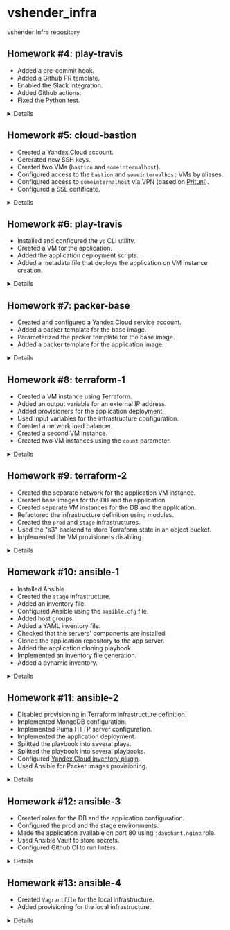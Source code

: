 # vshender_infra

vshender Infra repository


## Homework #4: play-travis

- Added a pre-commit hook.
- Added a Github PR template.
- Enabled the Slack integration.
- Added Github actions.
- Fixed the Python test.

<details><summary>Details</summary>

Install a pre-commit hook:
```
$ vim .pre-commit-config.yaml
$ pre-commit install
```

Subscribe a Slack channel to a Github repository:
```
/github subscribe Otus-DevOps-2022-02/vshender_infra commits:all
```

</details>


## Homework #5: cloud-bastion

- Created a Yandex Cloud account.
- Gererated new SSH keys.
- Created two VMs (`bastion` and `someinternalhost`).
- Configured access to the `bastion` and `someinternalhost` VMs by aliases.
- Configured access to `someinternalhost` via VPN (based on [Pritunl](https://pritunl.com/)).
- Configured a SSL certificate.

<details><summary>Details</summary>

Generate SSH authentication keys:
```
$ ssh-keygen -t rsa -f ~/.ssh/appuser -C appuser -P ""
Generating public/private rsa key pair.
Your identification has been saved in /Users/vshender/.ssh/appuser
Your public key has been saved in /Users/vshender/.ssh/appuser.pub
...
```

Host IP addresses:
```
bastion_IP = 51.250.77.242
someinternalhost_IP = 10.128.0.19
```

Connect to the `bastion` VM:
```
$ ssh -i ~/.ssh/appuser appuser@51.250.77.242
...
Welcome to Ubuntu 20.04.4 LTS (GNU/Linux 5.4.0-117-generic x86_64)
...
appuser@bastion:~$
```

Connect to the `someinternalhost` VM via `bastion` using SSH agent forwarding:
```
$ ssh-add -L
The agent has no identities.

$ ssh-add ~/.ssh/appuser
Identity added: /Users/vshender/.ssh/appuser (appuser)

$ ssh -A appuser@51.250.77.242
Welcome to Ubuntu 20.04.4 LTS (GNU/Linux 5.4.0-117-generic x86_64)
...

appuser@bastion:~$ ssh 10.128.0.19
Welcome to Ubuntu 20.04.4 LTS (GNU/Linux 5.4.0-117-generic x86_64)
...

appuser@someinternalhost:~$ ip a show eth0
2: eth0: <BROADCAST,MULTICAST,UP,LOWER_UP> mtu 1500 qdisc mq state UP group default qlen 1000
    link/ether d0:0d:1f:62:a8:7f brd ff:ff:ff:ff:ff:ff
    inet 10.128.0.19/24 brd 10.128.0.255 scope global eth0
       valid_lft forever preferred_lft forever
    inet6 fe80::d20d:1fff:fe62:a87f/64 scope link
       valid_lft forever preferred_lft forever
```

Connect to the `someinternalhost` VM via `bastion` using a single command:
```
$ ssh -A -t appuser@51.250.77.242 ssh 10.128.0.19
Welcome to Ubuntu 20.04.4 LTS (GNU/Linux 5.4.0-117-generic x86_64)
...
appuser@someinternalhost:~$
```

or
```
$ ssh -J appuser@51.250.77.242 appuser@10.128.0.19
Welcome to Ubuntu 20.04.4 LTS (GNU/Linux 5.4.0-117-generic x86_64)
...
appuser@someinternalhost:~$
```

Useful links:
- [SSH Agent Explained](https://smallstep.com/blog/ssh-agent-explained/)
- [SSH to remote hosts through a proxy or bastion with ProxyJump](https://www.redhat.com/sysadmin/ssh-proxy-bastion-proxyjump)

Contents of the `.ssh/config` file for accessing the VMs using aliases:
```
Host bastion
    Hostname 51.250.77.242
    User appuser
    IdentityFile ~/.ssh/appuser
Host someinternalhost
    User appuser
    IdentityFile ~/.ssh/appuser
    ProxyCommand ssh -q bastion nc -q0 10.128.0.19 22
```

or
```
Host bastion
    Hostname 51.250.77.242
    User appuser
    IdentityFile ~/.ssh/appuser
Host someinternalhost
    Hostname 10.128.0.19
    User appuser
    ProxyJump bastion
```

Install and setup `pritunl` on the `bastion` VM:
```
$ scp VPN/setupvpn.sh bastion:/home/appuser
setupvpn.sh

$ ssh bastion
Welcome to Ubuntu 20.04.4 LTS (GNU/Linux 5.4.0-117-generic x86_64)
...

appuser@bastion:~$ sudo bash setupvpn.sh
...

appuser@bastion:~$ # open in browser http://51.250.77.242/setup

appuser@bastion:~$ sudo pritunl setup-key
...

appuser@bastion:~$ sudo pritunl default-password
Administrator default password:
  username: "pritunl"
  password: "..."
```

Pritunl user:
- username: test
- PIN: 6214157507237678334670591556762

See [Connecting to a Pritunl vpn server](https://docs.pritunl.com/docs/connecting) for instructions.

To setup Let's Encrypt for Pritunl admin panel just enter "51-250-77-242.sslip.io" in "Settings -> Lets Encrypt Domain".

</details>


## Homework #6: play-travis

- Installed and configured the `yc` CLI utility.
- Created a VM for the application.
- Added the application deployment scripts.
- Added a metadata file that deploys the application on VM instance creation.

<details><summary>Details</summary>

Related Yandex Cloud documentation:

- [Install CLI](https://cloud.yandex.ru/docs/cli/operations/install-cli)
- [Profile Create](https://cloud.yandex.ru/docs/cli/operations/profile/profile-create)

Create a Yandex Cloud profile:
```
$ yc init
Welcome! This command will take you through the configuration process.
Please go to https://oauth.yandex.ru/authorize?response_type=token&client_id=... in order to obtain OAuth token.

Please enter OAuth token: ...
You have one cloud available: 'otus-vadimshendergmailcom' (id = ...). It is going to be used by default.
Please choose folder to use:
 [1] default (id = ...)
 [2] infra (id = ...)
 [3] Create a new folder
Please enter your numeric choice: 2
Your current folder has been set to 'default' (id = ...).
Do you want to configure a default Compute zone? [Y/n] y
Which zone do you want to use as a profile default?
 [1] ru-central1-a
 [2] ru-central1-b
 [3] ru-central1-c
 [4] Don't set default zone
Please enter your numeric choice: 1
Your profile default Compute zone has been set to 'ru-central1-a'.
```

Check `yc` configuration:
```
$ yc config list
token: ...
cloud-id: ...
folder-id: ...
compute-default-zone: ru-central1-a

$ yc config profile list
default ACTIVE
```

Create a new VM instance:
```
$ yc compute instance create \
  --name reddit-app \
  --hostname reddit-app \
  --memory=4 \
  --create-boot-disk image-folder-id=standard-images,image-family=ubuntu-1604-lts,size=10GB \
  --network-interface subnet-name=default-ru-central1-a,nat-ip-version=ipv4 \
  --metadata serial-port-enable=1 \
  --ssh-key ~/.ssh/appuser.pub
...

$ yc compute instance list
+----------------------+------------+---------------+---------+--------------+-------------+
|          ID          |    NAME    |    ZONE ID    | STATUS  | EXTERNAL IP  | INTERNAL IP |
+----------------------+------------+---------------+---------+--------------+-------------+
| fhmphnrc1ifveo9k059k | reddit-app | ru-central1-a | RUNNING | 51.250.94.42 | 10.128.0.17 |
+----------------------+------------+---------------+---------+--------------+-------------+
```

The created host's IP address and the port for the application:
```
testapp_IP = 51.250.94.42
testapp_port = 9292
```

Install the required dependencies and deploy the application:
```
$ scp config-scripts/*.sh yc-user@51.250.94.42:/home/yc-user
...

$ ssh yc-user@51.250.94.42
Welcome to Ubuntu 16.04.7 LTS (GNU/Linux 4.4.0-142-generic x86_64)
...

yc-user@reddit-app:~$ ./install_ruby.sh
...

yc-user@reddit-app:~$ ruby -v
ruby 2.3.1p112 (2016-04-26) [x86_64-linux-gnu]

yc-user@reddit-app:~$ bundler -v
Bundler version 1.11.2

yc-user@reddit-app:~$ ./install_mongodb.sh
...

yc-user@reddit-app:~$ sudo systemctl status mongod
● mongod.service - MongoDB Database Server
   Loaded: loaded (/lib/systemd/system/mongod.service; enabled; vendor preset: enabled)
   Active: active (running) since Sun 2022-06-19 18:24:46 UTC; 15s ago
...

yc-user@reddit-app:~$ ./deploy.sh
...
```

Create a new VM instance providing the metadata that deploys the application:
```
$ yc compute instance create \
  --name reddit-app \
  --hostname reddit-app \
  --memory=4 \
  --create-boot-disk image-folder-id=standard-images,image-family=ubuntu-1604-lts,size=10GB \
  --network-interface subnet-name=default-ru-central1-a,nat-ip-version=ipv4 \
  --metadata serial-port-enable=1 \
  --metadata-from-file user-data=config-scripts/metadata.yaml
...
```

</details>


## Homework #7: packer-base

- Created and configured a Yandex Cloud service account.
- Added a packer template for the base image.
- Parameterized the packer template for the base image.
- Added a packer template for the application image.

<details><summary>Details</summary>

Create a Yandex Cloud service account for Packer:
```
$ SVC_ACCOUNT=svc

$ FOLDER_ID=$(yc config list | grep ^folder-id | awk '{ print $2 }')

$ yc iam service-account create --name $SVC_ACCOUNT --folder-id $FOLDER_ID
id: ajegsts7f3h7al6lnfti
folder_id: b1go0bbc4eormvjuv1mq
created_at: "2022-06-20T12:42:42.422216212Z"
name: svc
```

Grant the created service account access to the folder:
```
$ ACCOUNT_ID=$(yc iam service-account get $SVC_ACCOUNT | grep ^id | awk '{ print $2 }')

$ yc resource-manager folder add-access-binding --id $FOLDER_ID \
    --role editor \
    --service-account-id $ACCOUNT_ID
done (1s)
```

Generate an IAM key and save it to a file:
```
$ yc iam key create --service-account-id $ACCOUNT_ID --output yc-svc-key.json
id: ajeqipnvev31urbod1dv
service_account_id: ajeg1tbs3ho02l5u4tg0
created_at: "2021-07-13T09:56:23.667310740Z"
key_algorithm: RSA_2048
```

Build a base image for the application:
```
$ cd packer

$ packer validate ./ubuntu16.json
The configuration is valid.

$ packer build ./ubuntu16.json
yandex: output will be in this color.

==> yandex: Creating temporary RSA SSH key for instance...
==> yandex: Using as source image: fd8icj5tthu0acqb2vau (name: "ubuntu-16-04-lts-v20220620", family: "ubuntu-1604-lts")
==> yandex: Creating network...
==> yandex: Creating subnet in zone "ru-central1-a"...
==> yandex: Creating disk...
==> yandex: Creating instance...
==> yandex: Waiting for instance with id fhmfuumug63jem1pevmd to become active...
    yandex: Detected instance IP: 51.250.90.119
==> yandex: Using SSH communicator to connect: 51.250.90.119
==> yandex: Waiting for SSH to become available...
==> yandex: Connected to SSH!
==> yandex: Provisioning with shell script: scripts/install_ruby.sh
...
==> yandex: Stopping instance...
==> yandex: Deleting instance...
    yandex: Instance has been deleted!
==> yandex: Creating image: reddit-base-1655732400
==> yandex: Waiting for image to complete...
==> yandex: Success image create...
==> yandex: Destroying subnet...
    yandex: Subnet has been deleted!
==> yandex: Destroying network...
    yandex: Network has been deleted!
==> yandex: Destroying boot disk...
    yandex: Disk has been deleted!
Build 'yandex' finished after 3 minutes 22 seconds.

==> Wait completed after 3 minutes 22 seconds

==> Builds finished. The artifacts of successful builds are:
--> yandex: A disk image was created: reddit-base-1655732400 (id: fd87q6i0re98bj8v6fgc) with family name reddit-base

$ yc compute image list
+----------------------+------------------------+-------------+----------------------+--------+
|          ID          |          NAME          |   FAMILY    |     PRODUCT IDS      | STATUS |
+----------------------+------------------------+-------------+----------------------+--------+
| fd87q6i0re98bj8v6fgc | reddit-base-1655732400 | reddit-base | f2ej52ijfor6n4fg5v0f | READY  |
+----------------------+------------------------+-------------+----------------------+--------+
```

Build a base image for the application using the parameterized template:
```
$ packer validate -var-file=variables.json ./ubuntu16.json
The configuration is valid.

$ packer build -var-file=variables.json ./ubuntu16.json
...
```

Build the application image:
```
$ packer validate -var-file=variables.json ./immutable.json
The configuration is valid.

$ packer build -var-file=variables.json ./immutable.json
...
```

Create a VM instance using the application image:
```
$ ../config-scripts/create-reddit-vm.sh
...
```

</details>


## Homework #8: terraform-1

- Created a VM instance using Terraform.
- Added an output variable for an external IP address.
- Added provisioners for the application deployment.
- Used input variables for the infrastructure configuration.
- Created a network load balancer.
- Created a second VM instance.
- Created two VM instances using the `count` parameter.

<details><summary>Details</summary>

[Yandex.Cloud provider documentation](https://registry.terraform.io/providers/yandex-cloud/yandex/latest/docs)

Get a config for Yandex provider:
```
$ yc config list
token: ...
cloud-id: ...
folder-id: ...
compute-default-zone: ru-central1-a
```

Initialize provider plugins:
```
$ cd terraform

$ terraform init

Initializing the backend...

Initializing provider plugins...
- Finding yandex-cloud/yandex versions matching "0.73.0"...
- Installing yandex-cloud/yandex v0.73.0...
- Installed yandex-cloud/yandex v0.73.0 (self-signed, key ID E40F590B50BB8E40)

Partner and community providers are signed by their developers.
If you'd like to know more about provider signing, you can read about it here:
https://www.terraform.io/docs/cli/plugins/signing.html

Terraform has created a lock file .terraform.lock.hcl to record the provider
selections it made above. Include this file in your version control repository
so that Terraform can guarantee to make the same selections by default when
you run "terraform init" in the future.

Terraform has been successfully initialized!

You may now begin working with Terraform. Try running "terraform plan" to see
any changes that are required for your infrastructure. All Terraform commands
should now work.

If you ever set or change modules or backend configuration for Terraform,
rerun this command to reinitialize your working directory. If you forget, other
commands will detect it and remind you to do so if necessary.
```

Get an ID of the base image for the application:
```
$ yc compute image list
+----------------------+------------------------+-------------+----------------------+--------+
|          ID          |          NAME          |   FAMILY    |     PRODUCT IDS      | STATUS |
+----------------------+------------------------+-------------+----------------------+--------+
| fd87q6i0re98bj8v6fgc | reddit-base-1655732400 | reddit-base | f2ej52ijfor6n4fg5v0f | READY  |
| fd89dv82hadttcirp1hr | reddit-base-1655736298 | reddit-base | f2ej52ijfor6n4fg5v0f | READY  |
| fd8a5el5f41qgp5qjd8p | reddit-full-1655742289 | reddit-full | f2ej52ijfor6n4fg5v0f | READY  |
+----------------------+------------------------+-------------+----------------------+--------+
```

Get an ID of the "default-ru-central1-a" subnet:
```
$ yc vpc subnet list
+----------------------+-----------------------+----------------------+----------------+---------------+-----------------+
|          ID          |         NAME          |      NETWORK ID      | ROUTE TABLE ID |     ZONE      |      RANGE      |
+----------------------+-----------------------+----------------------+----------------+---------------+-----------------+
| b0cjh09a0p3tjffp9fbv | default-ru-central1-c | enpr8orbifbf56p068oa |                | ru-central1-c | [10.130.0.0/24] |
| e2l0jp5kvb00tqjmh9r1 | default-ru-central1-b | enpr8orbifbf56p068oa |                | ru-central1-b | [10.129.0.0/24] |
| e9bqom95bd1o3fkemarr | default-ru-central1-a | enpr8orbifbf56p068oa |                | ru-central1-a | [10.128.0.0/24] |
+----------------------+-----------------------+----------------------+----------------+---------------+-----------------+
```

See an execution plan showing what actions Terraform would take to apply the current configuration:
```
$ terraform plan

Terraform used the selected providers to generate the following execution plan. Resource actions are indicated with the following symbols:
  + create

Terraform will perform the following actions:

  # yandex_compute_instance.app will be created
  + resource "yandex_compute_instance" "app" {
    ...
    }

Plan: 1 to add, 0 to change, 0 to destroy.

────────────────────────────────────────────────────────────────────────────────

Note: You didn't use the -out option to save this plan, so Terraform can't guarantee to take exactly these actions if you run "terraform apply" now.
```

Create a VM instance using Terraform:
```
$ terraform apply -auto-approve

Terraform used the selected providers to generate the following execution plan. Resource actions are indicated with the following symbols:
  + create

Terraform will perform the following actions:

  # yandex_compute_instance.app will be created
  + resource "yandex_compute_instance" "app" {
    ...
  }

Plan: 1 to add, 0 to change, 0 to destroy.
yandex_compute_instance.app: Creating...
yandex_compute_instance.app: Still creating... [10s elapsed]
yandex_compute_instance.app: Still creating... [20s elapsed]
yandex_compute_instance.app: Still creating... [30s elapsed]
yandex_compute_instance.app: Still creating... [40s elapsed]
yandex_compute_instance.app: Creation complete after 44s [id=fhmoaa6p1qnl32fg26t6]

Apply complete! Resources: 1 added, 0 changed, 0 destroyed.

$ ls
main.tf                  terraform.tfstate        terraform.tfstate.backup
```

Get an external IP address of the created VM using the `terraform show` command:
```
$ terraform show | grep nat_ip_address
          nat_ip_address = "51.250.81.64"
```

Connect to the created VM:
```
$ ssh -i ~/.ssh/appuser ubuntu@51.250.81.64
Welcome to Ubuntu 16.04.7 LTS (GNU/Linux 4.4.0-142-generic x86_64)

 * Documentation:  https://help.ubuntu.com
 * Management:     https://landscape.canonical.com
 * Support:        https://ubuntu.com/advantage
ubuntu@fhmoaa6p1qnl32fg26t6: exit
logout
Connection to 51.250.81.64 closed.
```

Add the `external_ip_address_app` output variable and refresh the state:
```
$ terraform refresh
yandex_compute_instance.app: Refreshing state... [id=fhmoaa6p1qnl32fg26t6]

Outputs:

external_ip_address_app = "51.250.81.64"

$ terraform output
external_ip_address_app = "51.250.81.64"

$ terraform output external_ip_address_app
"51.250.81.64"
```

Add [provisioners](https://www.terraform.io/language/resources/provisioners/syntax) for the application deployment and recreate the VM:
```
$ terraform taint yandex_compute_instance.app
Resource instance yandex_compute_instance.app has been marked as tainted.

$ terraform plan
yandex_compute_instance.app: Refreshing state... [id=fhmoaa6p1qnl32fg26t6]

Terraform used the selected providers to generate the following execution plan. Resource actions are indicated with the following symbols:
-/+ destroy and then create replacement

Terraform will perform the following actions:

  # yandex_compute_instance.app is tainted, so must be replaced
-/+ resource "yandex_compute_instance" "app" {
    ...
    }

Plan: 1 to add, 0 to change, 1 to destroy.

Changes to Outputs:
  ~ external_ip_address_app = "51.250.81.64" -> (known after apply)

────────────────────────────────────────────────────────────────────────────────

Note: You didn't use the -out option to save this plan, so Terraform can't guarantee to take exactly these actions if you run "terraform apply" now.

$ terraform apply -auto-approve
yandex_compute_instance.app: Refreshing state... [id=fhm3671dtvicqjp0lj67]

Terraform used the selected providers to generate the following execution plan. Resource actions are indicated with the following symbols:
-/+ destroy and then create replacement

Terraform will perform the following actions:

  # yandex_compute_instance.app is tainted, so must be replaced
-/+ resource "yandex_compute_instance" "app" {
      ...
    }

Plan: 1 to add, 0 to change, 1 to destroy.

Changes to Outputs:
  ~ external_ip_address_app = "51.250.81.64" -> (known after apply)
yandex_compute_instance.app: Destroying... [id=fhm3671dtvicqjp0lj67]
yandex_compute_instance.app: Still destroying... [id=fhm3671dtvicqjp0lj67, 10s elapsed]
yandex_compute_instance.app: Destruction complete after 14s
yandex_compute_instance.app: Creating...
...
yandex_compute_instance.app: Still creating... [1m10s elapsed]
yandex_compute_instance.app: Provisioning with 'remote-exec'...
yandex_compute_instance.app (remote-exec): Connecting to remote host via SSH...
yandex_compute_instance.app (remote-exec):   Host: 51.250.80.242
yandex_compute_instance.app (remote-exec):   User: ubuntu
yandex_compute_instance.app (remote-exec):   Password: false
yandex_compute_instance.app (remote-exec):   Private key: true
yandex_compute_instance.app (remote-exec):   Certificate: false
yandex_compute_instance.app (remote-exec):   SSH Agent: false
yandex_compute_instance.app (remote-exec):   Checking Host Key: false
yandex_compute_instance.app (remote-exec):   Target Platform: unix
yandex_compute_instance.app (remote-exec): Connected!
yandex_compute_instance.app: Still creating... [1m20s elapsed]
yandex_compute_instance.app (remote-exec): Reading package lists... 0%
...
yandex_compute_instance.app (remote-exec): Bundle complete! 11 Gemfile dependencies, 24 gems now installed.
yandex_compute_instance.app (remote-exec): Use `bundle show [gemname]` to see where a bundled gem is installed
yandex_compute_instance.app (remote-exec): Post-install message from capistrano3-puma:

yandex_compute_instance.app (remote-exec):     All plugins need to be explicitly installed with install_plugin.
yandex_compute_instance.app (remote-exec):     Please see README.md
yandex_compute_instance.app (remote-exec):   Created symlink from /etc/systemd/system/multi-user.target.wants/puma.service to /etc/systemd/system/puma.service.
yandex_compute_instance.app: Creation complete after 1m53s [id=fhmjhk18bf9n5et3lrd2]

Apply complete! Resources: 1 added, 0 changed, 1 destroyed.

Outputs:

external_ip_address_app = "51.250.80.242"
```

Open http://51.250.80.242:9292/ and check the application.

Use input variables for the infrastructure configuration and recreate the VM:
```
$ terraform destroy -auto-approve
yandex_compute_instance.app: Refreshing state... [id=fhmjhk18bf9n5et3lrd2]

Terraform used the selected providers to generate the following execution plan. Resource actions are indicated with the following symbols:
  - destroy

Terraform will perform the following actions:

  # yandex_compute_instance.app will be destroyed
  - resource "yandex_compute_instance" "app" {
    ...
    }

Plan: 0 to add, 0 to change, 1 to destroy.

Changes to Outputs:
  - external_ip_address_app = "51.250.80.242" -> null
yandex_compute_instance.app: Destroying... [id=fhmjhk18bf9n5et3lrd2]
yandex_compute_instance.app: Still destroying... [id=fhmjhk18bf9n5et3lrd2, 10s elapsed]
yandex_compute_instance.app: Destruction complete after 14s

Destroy complete! Resources: 1 destroyed.

$ terraform apply -auto-approve
...
Apply complete! Resources: 1 added, 0 changed, 0 destroyed.

Outputs:

external_ip_address_app = "51.250.94.229"
```

Create a network load balancer (see [yandex_lb_network_load_balancer](https://registry.terraform.io/providers/yandex-cloud/yandex/latest/docs/resources/lb_network_load_balancer) and [yandex_lb_target_group](https://registry.terraform.io/providers/yandex-cloud/yandex/latest/docs/resources/lb_target_group)):
```
$ terraform apply -auto-approve
...
yandex_lb_target_group.app_lb_target_group: Creating...
yandex_lb_target_group.app_lb_target_group: Creation complete after 3s [id=enp6b9l8trdd86k50f7s]
yandex_lb_network_load_balancer.app_lb: Creating...
yandex_lb_network_load_balancer.app_lb: Creation complete after 3s [id=enpprkh4ar833qsmts6d]

Apply complete! Resources: 2 added, 0 changed, 0 destroyed.

Outputs:

external_ip_address_app = "51.250.94.229"
lb_ip_address = "51.250.93.157"
```

Open http://51.250.93.157/ and check the application.

Create a second VM instance:
```
$ terraform plan
yandex_compute_instance.app: Refreshing state... [id=fhmpgq0sqconiuha2fap]
yandex_lb_target_group.app_lb_target_group: Refreshing state... [id=enp6b9l8trdd86k50f7s]
yandex_lb_network_load_balancer.app_lb: Refreshing state... [id=enpprkh4ar833qsmts6d]

Terraform used the selected providers to generate the following execution plan. Resource actions are indicated with the following symbols:
  + create
  ~ update in-place

Terraform will perform the following actions:

  # yandex_compute_instance.app2 will be created
  + resource "yandex_compute_instance" "app2" {
    ...
    }

  # yandex_lb_target_group.app_lb_target_group will be updated in-place
  ~ resource "yandex_lb_target_group" "app_lb_target_group" {
        id         = "enp6b9l8trdd86k50f7s"
        name       = "app-lb-target-group"
        # (4 unchanged attributes hidden)

      + target {
          + address   = (known after apply)
          + subnet_id = "e9bqom95bd1o3fkemarr"
        }
        # (1 unchanged block hidden)
    }

Plan: 1 to add, 1 to change, 0 to destroy.

Changes to Outputs:
  + external_ip_address_app2 = (known after apply)

────────────────────────────────────────────────────────────────────────────────

Note: You didn't use the -out option to save this plan, so Terraform can't guarantee to take exactly these actions if you run "terraform apply" now.

$ terraform apply -auto-approve
...
Apply complete! Resources: 1 added, 1 changed, 0 destroyed.

Outputs:

external_ip_address_app = "51.250.94.229"
external_ip_address_app2 = "51.250.86.134"
lb_ip_address = "51.250.93.157"
```

Use the `count` parameter to create VM instances for the application (see [dynamic Blocks](https://www.terraform.io/language/expressions/dynamic-blocks)):
```
$ terraform destroy -auto-approve
...

$ terraform apply -auto-approve
yandex_compute_instance.app2: Refreshing state... [id=fhmvsvpegjoi2gtp2hn7]
yandex_compute_instance.app[0]: Refreshing state... [id=fhm2vdlaapl6uv7ieidt]
yandex_lb_target_group.app_lb_target_group: Refreshing state... [id=enp8gjo7a0lvnsl8cecg]
yandex_lb_network_load_balancer.app_lb: Refreshing state... [id=enp5n1474kt4s6flf84e]

Note: Objects have changed outside of Terraform
...
Plan: 1 to add, 2 to change, 1 to destroy.

Changes to Outputs:
  ~ external_ip_address_app  = "51.250.94.61" -> [
      + "51.250.94.61",
      + (known after apply),
    ]
  - external_ip_address_app2 = "51.250.69.6" -> null
yandex_compute_instance.app2: Destroying... [id=fhmvsvpegjoi2gtp2hn7]
yandex_compute_instance.app[1]: Creating...
yandex_compute_instance.app[0]: Modifying... [id=fhm2vdlaapl6uv7ieidt]
yandex_compute_instance.app[0]: Modifications complete after 6s [id=fhm2vdlaapl6uv7ieidt]
yandex_compute_instance.app2: Still destroying... [id=fhmvsvpegjoi2gtp2hn7, 10s elapsed]
yandex_compute_instance.app[1]: Still creating... [10s elapsed]
yandex_compute_instance.app2: Destruction complete after 14s
yandex_compute_instance.app[1]: Still creating... [20s elapsed]
...
yandex_compute_instance.app[1] (remote-exec):     All plugins need to be explicitly installed with install_plugin.
yandex_compute_instance.app[1] (remote-exec):     Please see README.md
yandex_compute_instance.app[1] (remote-exec):   Created symlink from /etc/systemd/system/multi-user.target.wants/puma.service to /etc/systemd/system/puma.service.
yandex_compute_instance.app[1]: Creation complete after 1m38s [id=fhmrureeugrl0dmeqpbo]
yandex_lb_target_group.app_lb_target_group: Modifying... [id=enp8gjo7a0lvnsl8cecg]
yandex_lb_target_group.app_lb_target_group: Modifications complete after 2s [id=enp8gjo7a0lvnsl8cecg]

Apply complete! Resources: 1 added, 2 changed, 1 destroyed.

Outputs:

external_ip_address_app = [
  "51.250.94.61",
  "51.250.94.171",
]
lb_ip_address = "51.250.76.174"
```

</details>


## Homework #9: terraform-2

- Created the separate network for the application VM instance.
- Created base images for the DB and the application.
- Created separate VM instances for the DB and the application.
- Refactored the infrastructure definition using modules.
- Created the `prod` and `stage` infrastructures.
- Used the "s3" backend to store Terraform state in an object bucket.
- Implemented the VM provisioners disabling.

<details><summary>Details</summary>

Create a separate network for the app VM instance:
```
$ cd terraform

$ terraform destroy -auto-approve
...
yandex_lb_network_load_balancer.app_lb: Destroying... [id=enp5n1474kt4s6flf84e]
yandex_lb_network_load_balancer.app_lb: Destruction complete after 4s
yandex_lb_target_group.app_lb_target_group: Destroying... [id=enp8gjo7a0lvnsl8cecg]
yandex_lb_target_group.app_lb_target_group: Destruction complete after 2s
yandex_compute_instance.app[0]: Destroying... [id=fhm2vdlaapl6uv7ieidt]
yandex_compute_instance.app[1]: Destroying... [id=fhmrureeugrl0dmeqpbo]
yandex_compute_instance.app[1]: Still destroying... [id=fhmrureeugrl0dmeqpbo, 10s elapsed]
yandex_compute_instance.app[0]: Still destroying... [id=fhm2vdlaapl6uv7ieidt, 10s elapsed]
yandex_compute_instance.app[1]: Destruction complete after 12s
yandex_compute_instance.app[0]: Destruction complete after 12s

Destroy complete! Resources: 4 destroyed.

$ terraform plan

Terraform used the selected providers to generate the following execution plan. Resource actions are indicated with the following symbols:
  + create

Terraform will perform the following actions:
  # yandex_compute_instance.app[0] will be created
  + resource "yandex_compute_instance" "app" {
      ...
    }
  # yandex_vpc_network.app_network will be created
  + resource "yandex_vpc_network" "app_network" {
      ...
    }
  # yandex_vpc_subnet.app_subnet will be created
  + resource "yandex_vpc_subnet" "app_subnet" {
      ...
    }

Plan: 3 to add, 0 to change, 0 to destroy.

Changes to Outputs:
  + external_ip_address_app = [
      + (known after apply),
    ]

────────────────────────────────────────────────────────────────────────────────

Note: You didn't use the -out option to save this plan, so Terraform can't guarantee to take exactly these actions if you run "terraform apply" now.

$ terraform apply -auto-approve
...
yandex_vpc_network.app_network: Creating...
yandex_vpc_network.app_network: Creation complete after 3s [id=enph5srrts10kq9h6q46]
yandex_vpc_subnet.app_subnet: Creating...
yandex_vpc_subnet.app_subnet: Creation complete after 1s [id=e9bnii4nqtv6vmejigus]
yandex_compute_instance.app[0]: Creating...
...
Apply complete! Resources: 3 added, 0 changed, 0 destroyed.

Outputs:

external_ip_address_app = [
  "51.250.12.47",
]

$ terraform destroy -auto-approve
...
Destroy complete! Resources: 3 destroyed.
```

Create base images for the DB and the application:
```
$ cd ../packer

$ packer build -var-file=variables.json ./db.json
...
==> Builds finished. The artifacts of successful builds are:
--> yandex: A disk image was created: reddit-db-base-1655933993 (id: fd8bvuaat05ogds90rte) with family name reddit-db-base

$ packer build -var-file=variables.json ./app.json
...
==> Builds finished. The artifacts of successful builds are:
--> yandex: A disk image was created: reddit-app-base-1655934193 (id: fd84km3m351crgj9upkq) with family name reddit-app-base

$ yc compute image list
+----------------------+----------------------------+-----------------+----------------------+--------+
|          ID          |            NAME            |     FAMILY      |     PRODUCT IDS      | STATUS |
+----------------------+----------------------------+-----------------+----------------------+--------+
| fd84km3m351crgj9upkq | reddit-app-base-1655934193 | reddit-app-base | f2ej52ijfor6n4fg5v0f | READY  |
| fd87q6i0re98bj8v6fgc | reddit-base-1655732400     | reddit-base     | f2ej52ijfor6n4fg5v0f | READY  |
| fd89dv82hadttcirp1hr | reddit-base-1655736298     | reddit-base     | f2ej52ijfor6n4fg5v0f | READY  |
| fd8a5el5f41qgp5qjd8p | reddit-full-1655742289     | reddit-full     | f2ej52ijfor6n4fg5v0f | READY  |
| fd8bvuaat05ogds90rte | reddit-db-base-1655933993  | reddit-db-base  | f2ej52ijfor6n4fg5v0f | READY  |
+----------------------+----------------------------+-----------------+----------------------+--------+
```

Create separate VM instances for DB and the application:
```
$ terraform init -upgrade

Initializing the backend...

Initializing provider plugins...
- Finding yandex-cloud/yandex versions matching "0.73.0"...
- Finding latest version of hashicorp/null...
- Using previously-installed yandex-cloud/yandex v0.73.0
- Installing hashicorp/null v3.1.1...
- Installed hashicorp/null v3.1.1 (signed by HashiCorp)

...

$ terraform apply -auto-approve
...
Apply complete! Resources: 6 added, 0 changed, 0 destroyed.

Outputs:

external_ip_address_app = "51.250.87.139"
external_ip_address_db = "51.250.65.74"
```

Open http://51.250.87.139:9292/ and check the application.

Destroy the infrastructure:
```
$ terraform destroy -auto-approve
...
Destroy complete! Resources: 6 destroyed.
```

Install the `app`, `db`, and `vpc` modules.
```
$ terraform get
- app in modules/app
- db in modules/db
- vpc in modules/vpc

$ tree .terraform
.terraform
├── modules
│   └── modules.json
└── providers
    └── registry.terraform.io
        ├── hashicorp
        │   └── null
        │       └── 3.1.1
        │           └── darwin_amd64
        │               └── terraform-provider-null_v3.1.1_x5
        └── yandex-cloud
            └── yandex
                └── 0.73.0
                    └── darwin_amd64
                        ├── CHANGELOG.md
                        ├── LICENSE
                        ├── README.md
                        └── terraform-provider-yandex_v0.73.0

11 directories, 6 files

$ cat .terraform/modules/modules.json | jq
{
  "Modules": [
    {
      "Key": "db",
      "Source": "./modules/db",
      "Dir": "modules/db"
    },
    {
      "Key": "vpc",
      "Source": "./modules/vpc",
      "Dir": "modules/vpc"
    },
    {
      "Key": "",
      "Source": "",
      "Dir": "."
    },
    {
      "Key": "app",
      "Source": "./modules/app",
      "Dir": "modules/app"
    }
  ]
}

$ terraform init -upgrade
Upgrading modules...
- app in modules/app
- db in modules/db
- vpc in modules/vpc

Initializing the backend...

Initializing provider plugins...
- Finding yandex-cloud/yandex versions matching "~> 0.73.0"...
- Finding latest version of hashicorp/null...
- Using previously-installed yandex-cloud/yandex v0.73.0
- Using previously-installed hashicorp/null v3.1.1
...
```

```
$ terraform plan

Terraform used the selected providers to generate the following execution plan. Resource actions are indicated with the following symbols:
  + create

Terraform will perform the following actions:

  # module.app.null_resource.app_provisioning will be created
  + resource "null_resource" "app_provisioning" {
    ...
  }

  # module.app.yandex_compute_instance.app will be created
  + resource "yandex_compute_instance" "app" {
    ...
  }

  # module.db.null_resource.db_provisioning will be created
  + resource "null_resource" "db_provisioning" {
    ...
  }

  # module.db.yandex_compute_instance.db will be created
  + resource "yandex_compute_instance" "db" {
    ...
  }

  # module.vpc.yandex_vpc_network.app_network will be created
  + resource "yandex_vpc_network" "app_network" {
    ...
  }

  # module.vpc.yandex_vpc_subnet.app_subnet will be created
  + resource "yandex_vpc_subnet" "app_subnet" {
    ...
  }

Plan: 6 to add, 0 to change, 0 to destroy.

Changes to Outputs:
  + external_ip_address_app = (known after apply)
  + external_ip_address_db  = (known after apply)

────────────────────────────────────────────────────────────────────────────────

Note: You didn't use the -out option to save this plan, so Terraform can't guarantee to take exactly these actions if you run "terraform apply" now.

$ terraform apply -auto-approve
...

Apply complete! Resources: 6 added, 0 changed, 0 destroyed.

Outputs:

external_ip_address_app = "51.250.91.238"
external_ip_address_db = "51.250.71.69"
```

Destroy the infrastructure:
```
$ terraform destroy -auto-approve
...
Destroy complete! Resources: 6 destroyed.
```

Check the `prod` infrastructure:
```
$ cd prod

$ terraform init
Initializing modules...
- app in ../modules/app
- db in ../modules/db
- vpc in ../modules/vpc

Initializing the backend...

Initializing provider plugins...
- Finding yandex-cloud/yandex versions matching "~> 0.73.0"...
- Finding latest version of hashicorp/null...
- Installing hashicorp/null v3.1.1...
- Installed hashicorp/null v3.1.1 (signed by HashiCorp)
- Installing yandex-cloud/yandex v0.73.0...
- Installed yandex-cloud/yandex v0.73.0 (self-signed, key ID E40F590B50BB8E40)
...

$ terraform apply -auto-approve
...

Apply complete! Resources: 6 added, 0 changed, 0 destroyed.

Outputs:

external_ip_address_app = "51.250.94.145"
external_ip_address_db = "51.250.69.6"

$ terraform destroy -auto-approve
...

Destroy complete! Resources: 6 destroyed.
```

Check the `stage` infrastructure:
```
$ cd ../stage

$ terraform init
Initializing modules...
- app in ../modules/app
- db in ../modules/db
- vpc in ../modules/vpc

Initializing the backend...

Initializing provider plugins...
- Finding yandex-cloud/yandex versions matching "~> 0.73.0"...
- Finding latest version of hashicorp/null...
- Installing yandex-cloud/yandex v0.73.0...
- Installed yandex-cloud/yandex v0.73.0 (self-signed, key ID E40F590B50BB8E40)
- Installing hashicorp/null v3.1.1...
- Installed hashicorp/null v3.1.1 (signed by HashiCorp)
...

$ terraform apply -auto-approve
...

Apply complete! Resources: 6 added, 0 changed, 0 destroyed.

Outputs:

external_ip_address_app = "51.250.68.153"
external_ip_address_db = "51.250.93.213"

$ terraform destroy -auto-approve
...

Destroy complete! Resources: 6 destroyed.

$ cd ..
```

Create a bucket for Terraform state storage:
```
$ terraform init
...

$ terraform apply -auto-approve
...
Plan: 2 to add, 0 to change, 0 to destroy.
yandex_iam_service_account_static_access_key.sa_static_key: Creating...
yandex_iam_service_account_static_access_key.sa_static_key: Creation complete after 2s [id=aje1h800b2gkr2583o01]
yandex_storage_bucket.tfstate_storage: Creating...
yandex_storage_bucket.tfstate_storage: Creation complete after 2s [id=otus-tfstate-storage]

Apply complete! Resources: 2 added, 0 changed, 0 destroyed.
```

Configure the `aws` CLI tool (obtain info about access key from the Terraform state):
```
$ aws configure
AWS Access Key ID [None]: YC*********************4c
AWS Secret Access Key [None]: YC************************************FP
Default region name [None]:
Default output format [None]:

$ aws --endpoint-url=https://storage.yandexcloud.net s3 ls --recursive s3://otus-vshender-tfstate-storage

```

Create `prod` and `stage` infrastructures saving Terraform state in the object bucket:
```
$ cd prod

$ rm -if terraform.tfstate terraform.tfstate.backup

$ terraform init
Initializing modules...

Initializing the backend...

Successfully configured the backend "s3"! Terraform will automatically
use this backend unless the backend configuration changes.

Initializing provider plugins...
- Reusing previous version of yandex-cloud/yandex from the dependency lock file
- Reusing previous version of hashicorp/null from the dependency lock file
- Using previously-installed yandex-cloud/yandex v0.73.0
- Using previously-installed hashicorp/null v3.1.1

Terraform has been successfully initialized!
...

$ terraform apply -auto-approve
...
Apply complete! Resources: 6 added, 0 changed, 0 destroyed.

Outputs:

external_ip_address_app = "51.250.80.174"
external_ip_address_db = "51.250.87.241"

$ terraform destroy -auto-approve
...
Destroy complete! Resources: 6 destroyed.

$ aws --endpoint-url=https://storage.yandexcloud.net s3 ls --recursive s3://otus-vshender-tfstate-storage
2022-06-26 14:33:50      11464 prod/terraform.tfstate

$ cd ../stage

$ rm -if terraform.tfstate terraform.tfstate.backup

$ terraform init
Initializing modules...

Initializing the backend...

Successfully configured the backend "s3"! Terraform will automatically
use this backend unless the backend configuration changes.

Initializing provider plugins...
- Reusing previous version of yandex-cloud/yandex from the dependency lock file
- Reusing previous version of hashicorp/null from the dependency lock file
- Using previously-installed hashicorp/null v3.1.1
- Using previously-installed yandex-cloud/yandex v0.73.0

Terraform has been successfully initialized!
...

$ terraform apply -auto-approve
...
Apply complete! Resources: 6 added, 0 changed, 0 destroyed.

Outputs:

external_ip_address_app = "51.250.77.166"
external_ip_address_db = "51.250.89.233"

$ terraform destroy -auto-approve
...
Destroy complete! Resources: 6 destroyed.

$ aws --endpoint-url=https://storage.yandexcloud.net s3 ls --recursive s3://otus-vshender-tfstate-storage
2022-06-26 14:36:02        155 prod/terraform.tfstate
2022-06-26 14:41:53        155 stage/terraform.tfstate

$ cd ..
```

</details>


## Homework #10: ansible-1

- Installed Ansible.
- Created the `stage` infrastructure.
- Added an inventory file.
- Configured Ansible using the `ansible.cfg` file.
- Added host groups.
- Added a YAML inventory file.
- Checked that the servers' components are installed.
- Cloned the application repository to the app server.
- Added the application cloning playbook.
- Implemented an inventory file generation.
- Added a dynamic inventory.

<details><summary>Details</summary>

Install Ansible:
```
$ cd ansible
$ pip install -r requirements.txt
...
Successfully installed ansible-6.0.0
```

Create a staging environment:
```
$ cd ../terraform

$ terraform apply -auto-approve
...
Apply complete! Resources: 0 added, 0 changed, 0 destroyed.

$ cd stage

$ terraform apply -auto-approve
...
Apply complete! Resources: 6 added, 0 changed, 0 destroyed.

Outputs:

external_ip_address_app = "51.250.89.224"
external_ip_address_db = "51.250.95.242"

$ cd ../../ansible
```

Check the inventory file:
```
$ ansible appserver -i ./inventory -m ping
appserver | SUCCESS => {
    "ansible_facts": {
        "discovered_interpreter_python": "/usr/bin/python3"
    },
    "changed": false,
    "ping": "pong"
}

$ ansible dbserver -i ./inventory -m ping
dbserver | SUCCESS => {
    "ansible_facts": {
        "discovered_interpreter_python": "/usr/bin/python3"
    },
    "changed": false,
    "ping": "pong"
}
```

Check the configuration from the `ansible.cfg` file:
```
$ ansible appserver -m command -a uptime
appserver | CHANGED | rc=0 >>
 14:26:37 up 11 min,  1 user,  load average: 0.00, 0.02, 0.03

$ ansible dbserver -m command -a uptime
dbserver | CHANGED | rc=0 >>
 14:26:57 up 11 min,  1 user,  load average: 0.08, 0.02, 0.01
```

Check the host group:
```
$ ansible app -m ping
appserver | SUCCESS => {
    "ansible_facts": {
        "discovered_interpreter_python": "/usr/bin/python3"
    },
    "changed": false,
    "ping": "pong"
}
```

Check the YAML inventory:
```
$ ansible all -i inventory.yml -m ping
appserver | SUCCESS => {
    "ansible_facts": {
        "discovered_interpreter_python": "/usr/bin/python3"
    },
    "changed": false,
    "ping": "pong"
}
dbserver | SUCCESS => {
    "ansible_facts": {
        "discovered_interpreter_python": "/usr/bin/python3"
    },
    "changed": false,
    "ping": "pong"
}
```

Check that the servers' components are installed:
```
$ ansible app -m command -a 'ruby -v'
appserver | CHANGED | rc=0 >>
ruby 2.3.1p112 (2016-04-26) [x86_64-linux-gnu]

$ ansible app -m command -a 'bundler -v'
appserver | CHANGED | rc=0 >>
Bundler version 1.11.2

$ ansible app -m command -a 'ruby -v; bundler -v'
appserver | FAILED | rc=1 >>
ruby: invalid option -;  (-h will show valid options) (RuntimeError)non-zero return code

$ ansible app -m shell -a 'ruby -v; bundler -v'
appserver | CHANGED | rc=0 >>
ruby 2.3.1p112 (2016-04-26) [x86_64-linux-gnu]
Bundler version 1.11.2

$ ansible db -m command -a 'systemctl status mongod'
dbserver | CHANGED | rc=0 >>
● mongod.service - MongoDB Database Server
   Loaded: loaded (/lib/systemd/system/mongod.service; enabled; vendor preset: enabled)
   Active: active (running) since Sun 2022-06-26 14:15:50 UTC; 30min ago
     Docs: https://docs.mongodb.org/manual
 Main PID: 795 (mongod)
   CGroup: /system.slice/mongod.service
           └─795 /usr/bin/mongod --config /etc/mongod.conf

Jun 26 14:15:50 fhm4434fmipdb6jqmbtg systemd[1]: Started MongoDB Database Server.

$ ansible db -m systemd -a name=mongod
dbserver | SUCCESS => {
    "ansible_facts": {
        "discovered_interpreter_python": "/usr/bin/python3"
    },
    "changed": false,
    "name": "mongod",
    "status": {
        ...
        "ActiveState": "active",
        ...
    }
}

$ ansible db -m service -a name=mongod
dbserver | SUCCESS => {
    "ansible_facts": {
        "discovered_interpreter_python": "/usr/bin/python3"
    },
    "changed": false,
    "name": "mongod",
    "status": {
        ...
        "ActiveState": "active",
        ...
    }
}
```

Clone the application repository:
```
$ ansible app -m git -a 'repo=https://github.com/express42/reddit.git dest=/home/ubuntu/reddit'
appserver | SUCCESS => {
    "after": "5c217c565c1122c5343dc0514c116ae816c17ca2",
    "ansible_facts": {
        "discovered_interpreter_python": "/usr/bin/python3"
    },
    "before": "5c217c565c1122c5343dc0514c116ae816c17ca2",
    "changed": false,
    "remote_url_changed": false
}
```

Check the application cloning playbook:
```
$ ansible-playbook clone.yml

PLAY [Clone] *****************************************************************************************************

TASK [Gathering Facts] *******************************************************************************************
ok: [appserver]

TASK [Clone repo] ************************************************************************************************
ok: [appserver]

PLAY RECAP *******************************************************************************************************
appserver                  : ok=2    changed=0    unreachable=0    failed=0    skipped=0    rescued=0    ignored=0
```

Generate an inventory file:
```
$ rm inventory

$ cd ../terraform/stage

$ terraform init -upgrade
Upgrading modules...
- app in ../modules/app
- db in ../modules/db
- vpc in ../modules/vpc

Initializing the backend...

Initializing provider plugins...
- Finding latest version of hashicorp/null...
- Finding yandex-cloud/yandex versions matching "~> 0.73.0"...
- Finding latest version of hashicorp/local...
- Installing hashicorp/local v2.2.3...
- Installed hashicorp/local v2.2.3 (signed by HashiCorp)
- Using previously-installed hashicorp/null v3.1.1
- Using previously-installed yandex-cloud/yandex v0.73.0
...

$ terraform apply -auto-approve
...

Plan: 1 to add, 0 to change, 0 to destroy.
local_file.generate_ansible_inventory: Creating...
local_file.generate_ansible_inventory: Provisioning with 'local-exec'...
local_file.generate_ansible_inventory (local-exec): Executing: ["/bin/sh" "-c" "chmod a-x ../../ansible/inventory"]
local_file.generate_ansible_inventory: Creation complete after 0s [id=7eb16f96cbe45c891272af43cb47f94731fe54b8]

Apply complete! Resources: 1 added, 0 changed, 0 destroyed.

Outputs:

external_ip_address_app = "51.250.89.224"
external_ip_address_db = "51.250.95.242"

$ cd ../../ansible

$ cat inventory
[app]
appserver ansible_host=51.250.89.224

[db]
dbserver ansible_host=51.250.95.242
```

Check the dynamic inventory (uncomment the dynamic inventory file usage in `ansible.cfg`):
```
$ ./inventory.sh --list
{
  "app": {
    "hosts": [
      "51.250.89.224"
    ]
  },
  "db": {
    "hosts": [
      "51.250.95.242"
    ]
  }
}

$ ansible all -m ping
51.250.89.224 | SUCCESS => {
    "ansible_facts": {
        "discovered_interpreter_python": "/usr/bin/python3"
    },
    "changed": false,
    "ping": "pong"
}
51.250.95.242 | SUCCESS => {
    "ansible_facts": {
        "discovered_interpreter_python": "/usr/bin/python3"
    },
    "changed": false,
    "ping": "pong"
}
```

Useful links:
- [Динамическое инвентори в Ansible](https://nklya.medium.com/%D0%B4%D0%B8%D0%BD%D0%B0%D0%BC%D0%B8%D1%87%D0%B5%D1%81%D0%BA%D0%BE%D0%B5-%D0%B8%D0%BD%D0%B2%D0%B5%D0%BD%D1%82%D0%BE%D1%80%D0%B8-%D0%B2-ansible-9ee880d540d6)

</details>


## Homework #11: ansible-2

- Disabled provisioning in Terraform infrastructure definition.
- Implemented MongoDB configuration.
- Implemented Puma HTTP server configuration.
- Implemented the application deployment.
- Splitted the playbook into several plays.
- Splitted the playbook into several playbooks.
- Configured [Yandex.Cloud inventory plugin](https://github.com/ansible/ansible/pull/61722).
- Used Ansible for Packer images provisioning.

<details><summary>Details</summary>

Recreate the `stage` infrastructure without provisioning:
```
$ cd ../terraform/stage

$ terraform destroy -auto-approve
...
Destroy complete! Resources: 7 destroyed.

$ terraform apply -auto-approve
...
Apply complete! Resources: 5 added, 0 changed, 0 destroyed.

Outputs:

external_ip_address_app = "51.250.95.160"
external_ip_address_db = "51.250.81.186"

$ cd ../../ansible

$ cat inventory
[app]
appserver ansible_host=51.250.95.160

[db]
dbserver ansible_host=51.250.81.186
```

Configure MongoDB:
```
$ ansible-playbook reddit_app_one_play.yml --check --limit db

PLAY [Configure hosts & deploy application] **********************************************************************

TASK [Gathering Facts] *******************************************************************************************
ok: [dbserver]

TASK [Change mongo config file] **********************************************************************************
changed: [dbserver]

RUNNING HANDLER [restart mongod] *********************************************************************************
changed: [dbserver]

PLAY RECAP *******************************************************************************************************
dbserver                   : ok=3    changed=2    unreachable=0    failed=0    skipped=0    rescued=0    ignored=0

$ ansible-playbook reddit_app_one_play.yml --limit db

PLAY [Configure hosts & deploy application] **********************************************************************

TASK [Gathering Facts] *******************************************************************************************
ok: [dbserver]

TASK [Change mongo config file] **********************************************************************************
changed: [dbserver]

RUNNING HANDLER [restart mongod] *********************************************************************************
changed: [dbserver]

PLAY RECAP *******************************************************************************************************
dbserver                   : ok=3    changed=2    unreachable=0    failed=0    skipped=0    rescued=0    ignored=0
```

Configure Puma HTTP server.
```
$ cd ../terraform/stage

$ terraform apply -auto-approve
...
Terraform will perform the following actions:

  # local_file.generate_ansible_inventory must be replaced
...

Plan: 1 to add, 0 to change, 1 to destroy.

Changes to Outputs:
  + internal_ip_address_db = "192.168.10.18"
...

Apply complete! Resources: 1 added, 0 changed, 1 destroyed.

Outputs:

external_ip_address_app = "51.250.95.160"
external_ip_address_db = "51.250.81.186"
internal_ip_address_db = "192.168.10.18"

$ cd ../../ansible/

$ cat inventory
[app]
appserver ansible_host=51.250.95.160 db_host=192.168.10.18

[db]
dbserver ansible_host=51.250.81.186

$ ./inventory.sh --list
{
  "app": {
    "hosts": [
      "51.250.95.160"
    ],
    "vars": {
      db_host: "192.168.10.18"
    }
  },
  "db": {
    "hosts": [
      "51.250.81.186"
    ]
  }
}

$ ansible-playbook reddit_app_one_play.yml --limit app --tags app-tag

PLAY [Configure hosts & deploy application] **********************************************************************

TASK [Gathering Facts] *******************************************************************************************
ok: [appserver]

TASK [Add unit file for Puma] ************************************************************************************
changed: [appserver]

TASK [Add config for DB connection] ******************************************************************************
changed: [appserver]

TASK [Enable Puma] ***********************************************************************************************
changed: [appserver]

RUNNING HANDLER [reload puma] ************************************************************************************
changed: [appserver]

PLAY RECAP *******************************************************************************************************
appserver                  : ok=5    changed=4    unreachable=0    failed=0    skipped=0    rescued=0    ignored=0
```

Deploy the application:
```
$ ansible-playbook reddit_app_one_play.yml --limit app --tags deploy-tag

PLAY [Configure hosts & deploy application] **********************************************************************

TASK [Gathering Facts] *******************************************************************************************
ok: [appserver]

TASK [Install Git] ***********************************************************************************************
changed: [appserver]

TASK [Fetch the latest version of application code] **************************************************************
changed: [appserver]

TASK [Bundle install] ********************************************************************************************
ok: [appserver]

RUNNING HANDLER [reload puma] ************************************************************************************
changed: [appserver]

PLAY RECAP *******************************************************************************************************
appserver                  : ok=5    changed=3    unreachable=0    failed=0    skipped=0    rescued=0    ignored=0
```

Open http://51.250.95.160:9292/ and check the application.

Check the playbook with separated plays:
```
$ cd ../terraform/stage

$ terraform destroy -auto-approve
...

$ terraform apply -auto-approve
...

Apply complete! Resources: 5 added, 0 changed, 0 destroyed.

Outputs:

external_ip_address_app = "51.250.79.219"
external_ip_address_db = "51.250.93.216"
internal_ip_address_db = "192.168.10.18

$ cd ../../ansible

$ ansible-playbook reddit_app_multiple_plays.yml

PLAY [Configure MongoDB] *****************************************************************************************

TASK [Gathering Facts] *******************************************************************************************
ok: [dbserver]

TASK [Change mongo config file] **********************************************************************************
changed: [dbserver]

RUNNING HANDLER [restart mongod] *********************************************************************************
changed: [dbserver]

PLAY [Configure application] *************************************************************************************

TASK [Gathering Facts] *******************************************************************************************
ok: [appserver]

TASK [Add unit file for Puma] ************************************************************************************
changed: [appserver]

TASK [Add config for DB connection] ******************************************************************************
changed: [appserver]

TASK [Enable Puma] ***********************************************************************************************
changed: [appserver]

RUNNING HANDLER [reload puma] ************************************************************************************
changed: [appserver]

PLAY [Deploy application] ****************************************************************************************

TASK [Gathering Facts] *******************************************************************************************
ok: [appserver]

TASK [Install Git] ***********************************************************************************************
changed: [appserver]

TASK [Fetch the latest version of application code] **************************************************************
changed: [appserver]

TASK [Bundle install] ********************************************************************************************
changed: [appserver]

RUNNING HANDLER [reload puma] ************************************************************************************
changed: [appserver]

PLAY RECAP *******************************************************************************************************
appserver                  : ok=10   changed=8    unreachable=0    failed=0    skipped=0    rescued=0    ignored=0
dbserver                   : ok=3    changed=2    unreachable=0    failed=0    skipped=0    rescued=0    ignored=0
```

Open http://51.250.79.219:9292/ and check the application.

Check the splitted playbooks:
```
$ cd ../terraform/stage

$ terraform destroy -auto-approve
...

$ terraform apply -auto-approve
...

Apply complete! Resources: 5 added, 0 changed, 0 destroyed.

Outputs:

external_ip_address_app = "51.250.83.235"
external_ip_address_db = "51.250.79.18"
internal_ip_address_db = "192.168.10.13"

$ cd ../../ansible

$ ansible-playbook site.yml
...
PLAY RECAP *******************************************************************************************************
appserver                  : ok=10   changed=8    unreachable=0    failed=0    skipped=0    rescued=0    ignored=0
dbserver                   : ok=3    changed=2    unreachable=0    failed=0    skipped=0    rescued=0    ignored=0
```

Open http://51.250.83.235:9292/ and check the application.

Test [Yandex.Cloud inventory plugin](https://github.com/ansible/ansible/pull/61722) (I had to patch it in order to make it work):
```
$ pip install -r requirements.txt
...
Installing collected packages: pyjwt, protobuf, grpcio, googleapis-common-protos, yandexcloud
Successfully installed googleapis-common-protos-1.56.3 grpcio-1.47.0 protobuf-4.21.2 pyjwt-2.4.0 yandexcloud-0.10.1

$ ansible-inventory -i inventory_yc_compute.yml --playbook-dir ./ --vars --graph
@all:
  |--@app:
  |  |--51.250.83.235
  |  |  |--{ansible_host = 51.250.83.235}
  |  |  |--{internal_ip = 192.168.10.27}
  |--@db:
  |  |--51.250.79.18
  |  |  |--{ansible_host = 51.250.79.18}
  |  |  |--{internal_ip = 192.168.10.13}
  |--@ungrouped:

```

I don't use this inventory plugin for my playbooks because I parameterized the application host with the `db_host` variable (the internal IP of the DB host).  This plugin doesn't allow one host to be parameterized with some data from another host.
```
$ ansible-playbook -i inventory_yc_compute.yml site.yml --check

PLAY [Configure MongoDB] *****************************************************************************************

TASK [Gathering Facts] *******************************************************************************************
ok: [51.250.79.18]

TASK [Change mongo config file] **********************************************************************************
changed: [51.250.79.18]

RUNNING HANDLER [restart mongod] *********************************************************************************
changed: [51.250.79.18]

PLAY [Configure application] *************************************************************************************

TASK [Gathering Facts] *******************************************************************************************
ok: [51.250.83.235]

TASK [Add unit file for Puma] ************************************************************************************
changed: [51.250.83.235]

TASK [Add config for DB connection] ******************************************************************************
An exception occurred during task execution. To see the full traceback, use -vvv. The error was: ansible.errors.AnsibleUndefinedVariable: 'db_host' is undefined
fatal: [51.250.83.235]: FAILED! => {"changed": false, "msg": "AnsibleUndefinedVariable: 'db_host' is undefined"}

RUNNING HANDLER [reload puma] ************************************************************************************

PLAY RECAP *******************************************************************************************************
51.250.83.235              : ok=2    changed=1    unreachable=0    failed=1    skipped=0    rescued=0    ignored=0
51.250.79.18               : ok=3    changed=2    unreachable=0    failed=0    skipped=0    rescued=0    ignored=0
```

Useful links:

- [Ansible Custom Inventory Plugin - a hands-on, quick start guide](https://termlen0.github.io/2019/11/16/observations/)

Create base images for the DB and the application using Ansible for images provisioning:
```
$ cd ../terraform/stage

$ terraform destroy -auto-approve
...
Destroy complete! Resources: 4 destroyed.

$ cd ../../

$ packer build -var-file=packer/variables.json packer/app.json
...
==> Builds finished. The artifacts of successful builds are:
--> yandex: A disk image was created: reddit-app-base-1656502406 (id: fd85on9l66kfloap9i9l) with family name reddit-app-base

$ packer build -var-file=packer/variables.json packer/db.json
...
==> Builds finished. The artifacts of successful builds are:
--> yandex: A disk image was created: reddit-db-base-1656503656 (id: fd8h8fuoqmepfmgfiqrr) with family name reddit-db-base

$ yc compute image list
+----------------------+----------------------------+-----------------+----------------------+--------+
|          ID          |            NAME            |     FAMILY      |     PRODUCT IDS      | STATUS |
+----------------------+----------------------------+-----------------+----------------------+--------+
| fd84km3m351crgj9upkq | reddit-app-base-1655934193 | reddit-app-base | f2ej52ijfor6n4fg5v0f | READY  |
| fd85on9l66kfloap9i9l | reddit-app-base-1656502406 | reddit-app-base | f2ej52ijfor6n4fg5v0f | READY  |
| fd87q6i0re98bj8v6fgc | reddit-base-1655732400     | reddit-base     | f2ej52ijfor6n4fg5v0f | READY  |
| fd89dv82hadttcirp1hr | reddit-base-1655736298     | reddit-base     | f2ej52ijfor6n4fg5v0f | READY  |
| fd8a5el5f41qgp5qjd8p | reddit-full-1655742289     | reddit-full     | f2ej52ijfor6n4fg5v0f | READY  |
| fd8bvuaat05ogds90rte | reddit-db-base-1655933993  | reddit-db-base  | f2ej52ijfor6n4fg5v0f | READY  |
| fd8h8fuoqmepfmgfiqrr | reddit-db-base-1656503656  | reddit-db-base  | f2ej52ijfor6n4fg5v0f | READY  |
+----------------------+----------------------------+-----------------+----------------------+--------+
```

Check the new images:
```
$ cd terraform/stage

$ terraform apply -auto-approve
...

Apply complete! Resources: 5 added, 0 changed, 0 destroyed.

Outputs:

external_ip_address_app = "51.250.94.92"
external_ip_address_db = "51.250.71.20"
internal_ip_address_db = "192.168.10.12"

$ cd ../../ansible

$ ansible-playbook site.yml
...
PLAY RECAP *******************************************************************************************************
appserver                  : ok=10   changed=8    unreachable=0    failed=0    skipped=0    rescued=0    ignored=0
dbserver                   : ok=3    changed=2    unreachable=0    failed=0    skipped=0    rescued=0    ignored=0
```

Open http://51.250.94.92:9292/ and check the application.

Destroy the infrastructure:
```
$ cd ../terraform/stage

$ terraform destroy -auto-approve
...

Destroy complete! Resources: 5 destroyed.
```

- Useful links:

- [Use different signature algorithm for SSH host key #69](https://github.com/hashicorp/packer-plugin-ansible/issues/69)
- [ansible provisioner fails with "failed to transfer file" #11783](https://github.com/hashicorp/packer/issues/11783)
- [Packer/Ansible: Unable to acquire dpkg lock](https://joelvasallo.com/packer-ansible-unable-to-acquire-dpkg-lock-c7eb5863127d)
- [Ansible-lint warn 301 Commands should not change things if nothing needs doing #144](https://github.com/geerlingguy/ansible-role-certbot/issues/144)
- [Ansible-lint - Rule 306](https://xan.manning.io/2019/03/21/ansible-lint-rule-306.html#:~:text=%5B306%5D%20Shells%20that%20use%20pipes,considered%20a%20success%20by%20Ansible.)

</details>


## Homework #12: ansible-3

- Created roles for the DB and the application configuration.
- Configured the prod and the stage environments.
- Made the application available on port 80 using `jdauphant.nginx` role.
- Used Ansible Vault to store secrets.
- Configured Github CI to run linters.

<details><summary>Details</summary>

Check the deployment with roles:
```
$ cd ../terraform/stage

$ terraform apply -auto-approve
...

Apply complete! Resources: 5 added, 0 changed, 0 destroyed.

Outputs:

external_ip_address_app = "51.250.74.84"
external_ip_address_db = "51.250.81.2"
internal_ip_address_db = "192.168.10.8"

$ cd ../../ansible

$ ansible-playbook site.yml
...
PLAY RECAP *******************************************************************************************************
appserver                  : ok=10   changed=8    unreachable=0    failed=0    skipped=0    rescued=0    ignored=0
dbserver                   : ok=3    changed=2    unreachable=0    failed=0    skipped=0    rescued=0    ignored=0
```

Check the prod and stage environments deployment:
```
$ cd ../terraform/stage

$ terraform destroy -auto-approve
...

Destroy complete! Resources: 4 destroyed.

$ terraform apply -auto-approve
...

Apply complete! Resources: 5 added, 0 changed, 0 destroyed.

Outputs:

external_ip_address_app = "51.250.88.81"
external_ip_address_db = "51.250.86.134"
internal_ip_address_db = "192.168.10.25"

$ cd ../../ansible

$ ansible-playbook -i environments/stage/inventory playbooks/site.yml

PLAY [Configure MongoDB] **********************************************************************************

TASK [Gathering Facts] ************************************************************************************
ok: [dbserver]

TASK [db : Show info about the env this host belongs to] ****************************************************
ok: [dbserver] => {
    "msg": "This host is in stage environment"
}

...

PLAY RECAP *************************************************************************************************
appserver                  : ok=11   changed=8    unreachable=0    failed=0    skipped=0    rescued=0    ignored=0
dbserver                   : ok=4    changed=2    unreachable=0    failed=0    skipped=0    rescued=0    ignored=0

$ cd ../terraform/stage

$ terraform destroy -auto-approve
...

Destroy complete! Resources: 5 destroyed.

$ cd ../prod

$ terraform apply -auto-approve
...

Apply complete! Resources: 5 added, 0 changed, 0 destroyed.

Outputs:

external_ip_address_app = "51.250.70.10"
external_ip_address_db = "51.250.86.36"
internal_ip_address_db = "192.168.10.25"

$ cd ../../ansible

$ ansible-playbook -i environments/prod/inventory playbooks/site.yml

PLAY [Configure MongoDB] **********************************************************************************

TASK [Gathering Facts] ************************************************************************************
ok: [dbserver]

TASK [db : Show info about the env this host belongs to] ****************************************************
ok: [dbserver] => {
    "msg": "This host is in prod environment"
}

...

PLAY RECAP *************************************************************************************************
appserver                  : ok=11   changed=8    unreachable=0    failed=0    skipped=0    rescued=0    ignored=0
dbserver                   : ok=4    changed=2    unreachable=0    failed=0    skipped=0    rescued=0    ignored=0

$ cd ../terraform/prod

$ terraform destroy --auto-approve
...

Apply complete! Resources: 5 added, 0 changed, 0 destroyed.
```

Check the `jdauphant.nginx` role.
```
$ cd ../stage

$ terraform apply -auto-approve
...

Apply complete! Resources: 5 added, 0 changed, 0 destroyed.

Outputs:

external_ip_address_app = "51.250.70.10"
external_ip_address_db = "51.250.74.115"
internal_ip_address_db = "192.168.10.3"

$ cd ../../ansible

$ ansible-galaxy install -r environments/stage/requirements.yml
Starting galaxy role install process
- downloading role 'nginx', owned by jdauphant
- downloading role from https://github.com/jdauphant/ansible-role-nginx/archive/v2.21.1.tar.gz
- extracting jdauphant.nginx to /Users/vshender/.../vshender_infra/ansible/roles/jdauphant.nginx
- jdauphant.nginx (v2.21.1) was installed successfully

$ ansible-playbook -i environments/stage/inventory playbooks/site.yml
...

PLAY RECAP *******************************************************************************************************
appserver                  : ok=28   changed=19   unreachable=0    failed=0    skipped=17   rescued=0    ignored=0
dbserver                   : ok=4    changed=2    unreachable=0    failed=0    skipped=0    rescued=0    ignored=0
```

Open http://51.250.70.10/ and check the application.

Destroy the infrastructure:
```
$ cd ../terraform/stage

$ terraform destroy -auto-approve
...

Destroy complete! Resources: 5 destroyed.
```

Encrypt users info:
```
$ cd ../../ansible

$ ansible-vault encrypt environments/prod/credentials.yml
Encryption successful

$ ansible-vault encrypt environments/stage/credentials.yml
Encryption successful
```

Check that users are created on deployment:
```
$ cd ../terraform/stage

$ terraform apply -auto-approve
...

Apply complete! Resources: 5 added, 0 changed, 0 destroyed.

Outputs:

external_ip_address_app = "51.250.65.251"
external_ip_address_db = "51.250.1.5"
internal_ip_address_db = "192.168.10.22"

$ cd ../../ansible

$ pip install -r requirements.txt
...
Successfully installed passlib-1.7.4

$ ansible-playbook playbooks/site.yml
...

$ ssh -i ~/.ssh/appuser ubuntu@51.250.65.251
...
ubuntu@fhmvuv8v3jit0qahatlu:~$ cat /etc/passwd
...
ubuntu:x:1000:1001:Ubuntu:/home/ubuntu:/bin/bash
admin:x:1001:1002::/home/admin:
qauser:x:1002:1003::/home/qauser:

ubuntu@fhmvuv8v3jit0qahatlu:~$ cat /etc/group
...
ubuntu:x:1001:
admin:x:1002:
qauser:x:1003:

ubuntu@fhmvuv8v3jit0qahatlu:~$ exit
logout
Connection to 51.250.65.251 closed.

$ ssh -i ~/.ssh/appuser ubuntu@51.250.1.5
...
ubuntu@fhm0f43budki7i44u58o:~$ cat /etc/passwd
...
ubuntu:x:1000:1001:Ubuntu:/home/ubuntu:/bin/bash
mongodb:x:108:65534::/home/mongodb:/bin/false
admin:x:1001:1002::/home/admin:
qauser:x:1002:1003::/home/qauser:

ubuntu@fhm0f43budki7i44u58o:~$ cat /etc/group
...
ubuntu:x:1001:
mongodb:x:112:mongodb
admin:x:1002:
qauser:x:1003:

ubuntu@fhm0f43budki7i44u58o:~$ exit
logout
Connection to 51.250.1.5 closed.
```

Check that the dynamic inventory works:
```
$ environments/stage/inventory.sh --list
{
  "app": {
    "hosts": [
      "51.250.65.251"
    ],
    "vars": {
      "db_host": "192.168.10.22"
    }
  },
  "db": {
    "hosts": [
      "51.250.1.5"
    ]
  }
}

$ ansible-playbook -i environments/stage/inventory.sh playbooks/site.yml
...
PLAY RECAP *******************************************************************************************************
51.250.1.5                 : ok=5    changed=0    unreachable=0    failed=0    skipped=0    rescued=0    ignored=0
51.250.65.251              : ok=23   changed=0    unreachable=0    failed=0    skipped=17   rescued=0    ignored=0
```

Destroy the infrastructure:
```
$ cd ../terraform/stage

$ terraform destroy -auto-approve
...

Destroy complete! Resources: 5 destroyed.
```

</details>


## Homework #13: ansible-4

- Created `Vagrantfile` for the local infrastructure.
- Added provisioning for the local infrastructure.

<details><summary>Details</summary>

Check Vagrant:
```
$ cd ansible

$ vagrant up
...

$ vagrant box list
ubuntu/focal64  (virtualbox, 20210304.0.0)
ubuntu/xenial64 (virtualbox, 20210316.0.0)

$ vagrant status
Current machine states:

dbserver                  running (virtualbox)
appserver                 running (virtualbox)

This environment represents multiple VMs. The VMs are all listed
above with their current state. For more information about a specific
VM, run `vagrant status NAME`.

$ vagrant ssh appserver
Welcome to Ubuntu 16.04.7 LTS (GNU/Linux 4.4.0-204-generic x86_64)

 * Documentation:  https://help.ubuntu.com
 * Management:     https://landscape.canonical.com
 * Support:        https://ubuntu.com/advantage

0 packages can be updated.
0 of these updates are security updates.

vagrant@appserver:~$ ping -c 2 192.168.56.20
PING 192.168.56.20 (192.168.56.20) 56(84) bytes of data.
64 bytes from 192.168.56.20: icmp_seq=1 ttl=64 time=0.095 ms
64 bytes from 192.168.56.20: icmp_seq=2 ttl=64 time=0.043 ms

--- 192.168.56.20 ping statistics ---
2 packets transmitted, 2 received, 0% packet loss, time 999ms
rtt min/avg/max/mdev = 0.043/0.069/0.095/0.026 ms

vagrant@appserver:~$ exit
logout
```

Check the local infrastructure provisioning:
```
$ vagrant provision
...

PLAY RECAP *********************************************************************
dbserver                   : ok=9    changed=0    unreachable=0    failed=0    skipped=1    rescued=0    ignored=0

...

PLAY RECAP *********************************************************************
appserver                  : ok=30   changed=18   unreachable=0    failed=0    skipped=18   rescued=0    ignored=0
```

Open http://192.168.56.20/ and check the application.

Destroy the local infrastructure:
```
$ vagrant destroy -f
==> appserver: Forcing shutdown of VM...
==> appserver: Destroying VM and associated drives...
==> dbserver: Forcing shutdown of VM...
==> dbserver: Destroying VM and associated drives...
```

</details>
